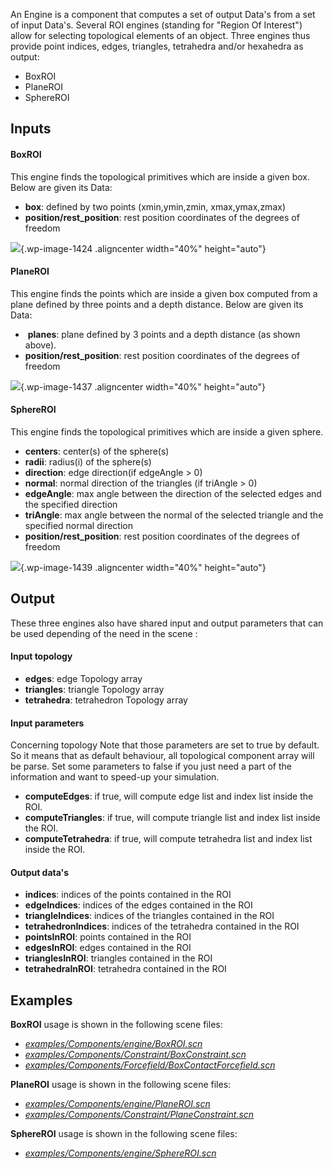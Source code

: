 An Engine is a component that computes a set of output Data's from a set of input Data's. Several ROI engines (standing for "Region Of Interest") allow for selecting topological elements of an object. Three engines thus provide point indices, edges, triangles, tetrahedra and/or hexahedra as output:

- BoxROI
- PlaneROI
- SphereROI


Inputs
------

#### BoxROI

This engine finds the topological primitives which are inside a given box. Below are given its Data:


-   **box**: defined by two points (xmin,ymin,zmin, xmax,ymax,zmax)
-   **position/rest\_position**: rest position coordinates of the degrees of freedom    

![](https://www.sofa-framework.org/wp-content/uploads/2014/11/BoxRoi1.png){.wp-image-1424 .aligncenter width="40%" height="auto"}


#### PlaneROI

This engine finds the points which are inside a given box computed from a plane defined by three points and a depth distance. Below are given its Data:

-    **planes**: plane defined by 3 points and a depth distance (as shown above).
-   **position/rest\_position**: rest position coordinates of the degrees of freedom  

![](https://www.sofa-framework.org/wp-content/uploads/2014/11/PlaneRoi1.png){.wp-image-1437 .aligncenter width="40%" height="auto"}


#### SphereROI

This engine finds the topological primitives which are inside a given sphere.


-   **centers**: center(s) of the sphere(s)
-   **radii**: radius(i) of the sphere(s)
-   **direction**: edge direction(if edgeAngle &gt; 0)
-   **normal**: normal direction of the triangles (if triAngle &gt; 0)
-   **edgeAngle**: max angle between the direction of the selected edges and the specified direction
-   **triAngle**: max angle between the normal of the selected triangle and the specified normal direction
-   **position/rest\_position**: rest position coordinates of the degrees of freedom

![](https://www.sofa-framework.org/wp-content/uploads/2014/11/SphereRoi1.png){.wp-image-1439 .aligncenter width="40%" height="auto"}


Output
------

These three engines also have shared input and output parameters that can be used depending of the need in the scene :

#### Input topology

-   **edges**: edge Topology array
-   **triangles**: triangle Topology array
-   **tetrahedra**: tetrahedron Topology array


#### Input parameters

Concerning topology Note that those parameters are set to true by default. So it means that as default behaviour, all topological component array will be parse. Set some parameters to false if you just need a part of the information and want to speed-up your simulation.

-   **computeEdges**: if true, will compute edge list and index list inside the ROI.
-   **computeTriangles**: if true, will compute triangle list and index list inside the ROI.
-   **computeTetrahedra**: if true, will compute tetrahedra list and index list inside the ROI.  

#### Output data's

-   **indices**: indices of the points contained in the ROI
-   **edgeIndices**: indices of the edges contained in the ROI
-   **triangleIndices**: indices of the triangles contained in the ROI
-   **tetrahedronIndices**: indices of the tetrahedra contained in the ROI
-   **pointsInROI**: points contained in the ROI
-   **edgesInROI**: edges contained in the ROI
-   **trianglesInROI**: triangles contained in the ROI
-   **tetrahedraInROI**: tetrahedra contained in the ROI

Examples
--------

**BoxROI** usage is shown in the following scene files:

- [*examples/Components/engine/BoxROI.scn*](https://github.com/sofa-framework/sofa/blob/master/examples/Components/engine/BoxROI.scn)
- [*examples/Components/Constraint/BoxConstraint.scn*](https://github.com/sofa-framework/sofa/blob/master/examples/Components/Constraint/BoxConstraint.scn)
- [*examples/Components/Forcefield/BoxContactForcefield.scn*](https://github.com/sofa-framework/sofa/blob/master/examples/Components/Forcefield/BoxContactForcefield.scn)




**PlaneROI** usage is shown in the following scene files:

- [*examples/Components/engine/PlaneROI.scn*](https://github.com/sofa-framework/sofa/blob/master/examples/Components/engine/PlaneROI.scn)
- [*examples/Components/Constraint/PlaneConstraint.scn*](https://github.com/sofa-framework/sofa/blob/master/examples/Components/Constraint/PlaneConstraint.scn)


**SphereROI** usage is shown in the following scene files:

- [*examples/Components/engine/SphereROI.scn*](https://github.com/sofa-framework/sofa/blob/master/examples/Components/engine/SphereROI.scn)
